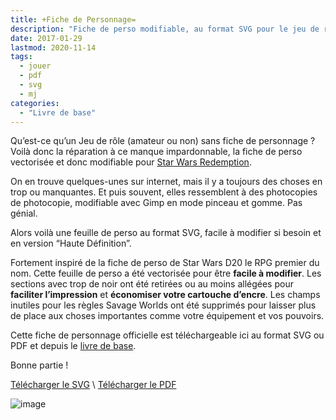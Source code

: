 ```yaml
---
title: +Fiche de Personnage=
description: "Fiche de perso modifiable, au format SVG pour le jeu de rôle Star Wars Redemption"
date: 2017-01-29
lastmod: 2020-11-14
tags:
  - jouer
  - pdf
  - svg
  - mj
categories:
  - "Livre de base"
---
```


Qu’est-ce qu’un Jeu de rôle (amateur ou non) sans fiche de personnage ? Voilà donc la réparation à ce manque impardonnable, la fiche de perso vectorisée et donc modifiable pour [Star Wars Redemption](/categories/livre-de-base/).

<!--more-->

On en trouve quelques-unes sur internet, mais il y a toujours des choses en trop ou manquantes. Et puis souvent, elles ressemblent à des photocopies de photocopie, modifiable avec Gimp en mode pinceau et gomme. Pas génial.

Alors voilà une feuille de perso au format SVG, facile à modifier si besoin et en version “Haute Définition”.

Fortement inspiré de la fiche de perso de Star Wars D20 le RPG premier du nom. Cette feuille de perso a été vectorisée pour être **facile à modifier**. Les sections avec trop de noir ont été retirées ou au moins allégées pour **faciliter l’impression** et **économiser votre cartouche d’encre**.
Les champs inutiles pour les règles Savage Worlds ont été supprimés pour laisser plus de place aux choses importantes comme votre équipement et vos pouvoirs.

Cette fiche de personnage officielle est téléchargeable ici au format SVG ou PDF et depuis le [livre de base](/categories/livre-de-base/).

Bonne partie !

[Télécharger le SVG](swr-fiche-perso.svg) \ [Télécharger le PDF](swr-fiche-perso.pdf)

![image](https://git.framasoft.org/sw-redemption/latex-swr-class/raw/master/_img/wtfpl-badge.png)
